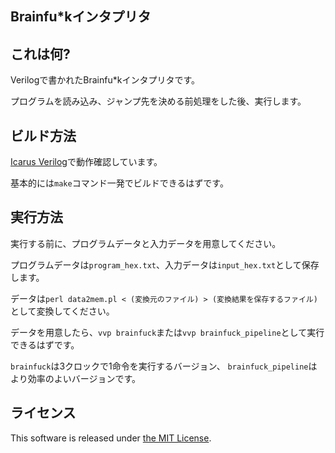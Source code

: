 Brainfu*kインタプリタ
---------------------

## これは何?

Verilogで書かれたBrainfu*kインタプリタです。

プログラムを読み込み、ジャンプ先を決める前処理をした後、実行します。

## ビルド方法

[Icarus Verilog](http://iverilog.icarus.com/)で動作確認しています。

基本的には`make`コマンド一発でビルドできるはずです。

## 実行方法

実行する前に、プログラムデータと入力データを用意してください。

プログラムデータは`program_hex.txt`、入力データは`input_hex.txt`として保存します。

データは`perl data2mem.pl < (変換元のファイル) > (変換結果を保存するファイル)`として変換してください。

データを用意したら、`vvp brainfuck`または`vvp brainfuck_pipeline`として実行できるはずです。

`brainfuck`は3クロックで1命令を実行するバージョン、
`brainfuck_pipeline`はより効率のよいバージョンです。

## ライセンス

This software is released under [the MIT License](https://opensource.org/licenses/MIT).
